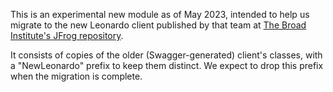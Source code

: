 This is an experimental new module as of May 2023, intended to help us migrate to the new Leonardo 
client published by that team at 
[The Broad Institute's JFrog repository](https://broadinstitute.jfrog.io/ui/packages/gav:%2F%2Forg.broadinstitute.dsde.workbench:leonardo-client_2.11?name=leonardo-client&type=packages).

It consists of copies of the older (Swagger-generated) client's classes, with a "NewLeonardo" 
prefix to keep them distinct.  We expect to drop this prefix when the migration is
complete.